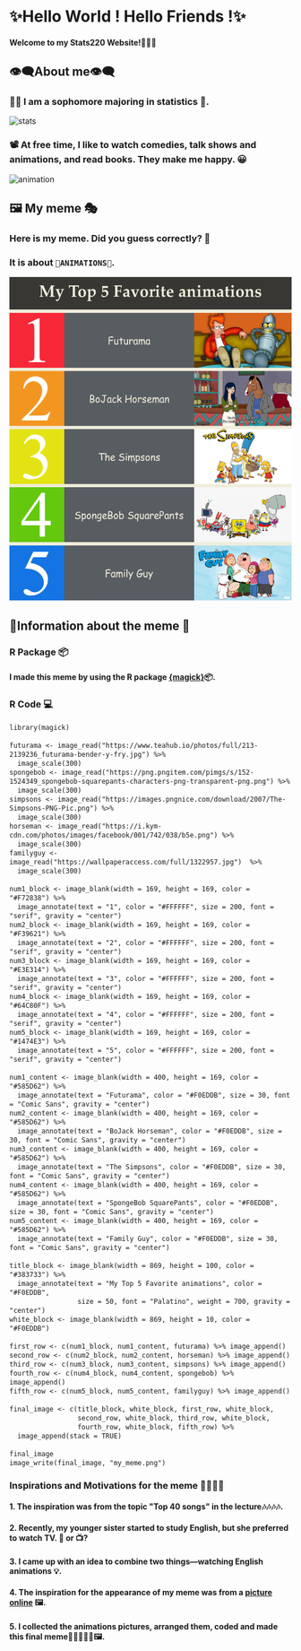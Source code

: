 # **✨Hello World ! Hello Friends !✨**
#### Welcome to my Stats220 Website!🤗🤗🤗

## 👁️‍🗨️About me👁️‍🗨️

### 👩‍🎓 I am a sophomore majoring in statistics 📡.
![stats](https://i.pinimg.com/originals/1e/30/41/1e3041cbac01fb863fbd2edfc6ae9236.jpg)
### 📽️ At free time, I like to watch comedies, talk shows and animations, and read books. They make me happy. 😀
![animation](https://media.makeameme.org/created/go-watch-anime.jpg)

## 🖼️ My meme 🎭

### Here is my meme. Did you guess correctly? 🤔
### It is about `🎉ANIMATIONS🎉`. 

![mymeme](my_meme.png)

## 📜Information about the meme 🔖

### R Package 📦

#### I made this meme by using the R package [{magick}](https://cran.r-project.org/web/packages/magick/vignettes/intro.html)📦.

### R Code 💻
```
library(magick)

futurama <- image_read("https://www.teahub.io/photos/full/213-2139236_futurama-bender-y-fry.jpg") %>%
  image_scale(300)
spongebob <- image_read("https://png.pngitem.com/pimgs/s/152-1524349_spongebob-squarepants-characters-png-transparent-png.png") %>%
  image_scale(300)
simpsons <- image_read("https://images.pngnice.com/download/2007/The-Simpsons-PNG-Pic.png") %>%
  image_scale(300)
horseman <- image_read("https://i.kym-cdn.com/photos/images/facebook/001/742/038/b5e.png") %>%
  image_scale(300)
familyguy <- image_read("https://wallpaperaccess.com/full/1322957.jpg")  %>%
  image_scale(300)
  
num1_block <- image_blank(width = 169, height = 169, color = "#F72838") %>% 
  image_annotate(text = "1", color = "#FFFFFF", size = 200, font = "serif", gravity = "center")
num2_block <- image_blank(width = 169, height = 169, color = "#F39621") %>% 
  image_annotate(text = "2", color = "#FFFFFF", size = 200, font = "serif", gravity = "center")
num3_block <- image_blank(width = 169, height = 169, color = "#E3E314") %>% 
  image_annotate(text = "3", color = "#FFFFFF", size = 200, font = "serif", gravity = "center")
num4_block <- image_blank(width = 169, height = 169, color = "#64C80F") %>% 
  image_annotate(text = "4", color = "#FFFFFF", size = 200, font = "serif", gravity = "center")
num5_block <- image_blank(width = 169, height = 169, color = "#1474E3") %>% 
  image_annotate(text = "5", color = "#FFFFFF", size = 200, font = "serif", gravity = "center")
  
num1_content <- image_blank(width = 400, height = 169, color = "#585D62") %>% 
  image_annotate(text = "Futurama", color = "#F0EDDB", size = 30, font = "Comic Sans", gravity = "center")
num2_content <- image_blank(width = 400, height = 169, color = "#585D62") %>% 
  image_annotate(text = "BoJack Horseman", color = "#F0EDDB", size = 30, font = "Comic Sans", gravity = "center")
num3_content <- image_blank(width = 400, height = 169, color = "#585D62") %>% 
  image_annotate(text = "The Simpsons", color = "#F0EDDB", size = 30, font = "Comic Sans", gravity = "center")
num4_content <- image_blank(width = 400, height = 169, color = "#585D62") %>% 
  image_annotate(text = "SpongeBob SquarePants", color = "#F0EDDB", size = 30, font = "Comic Sans", gravity = "center")
num5_content <- image_blank(width = 400, height = 169, color = "#585D62") %>% 
  image_annotate(text = "Family Guy", color = "#F0EDDB", size = 30, font = "Comic Sans", gravity = "center")
  
title_block <- image_blank(width = 869, height = 100, color = "#383733") %>% 
  image_annotate(text = "My Top 5 Favorite animations", color = "#F0EDDB", 
                 size = 50, font = "Palatino", weight = 700, gravity = "center")
white_block <- image_blank(width = 869, height = 10, color = "#F0EDDB")

first_row <- c(num1_block, num1_content, futurama) %>% image_append()
second_row <- c(num2_block, num2_content, horseman) %>% image_append()
third_row <- c(num3_block, num3_content, simpsons) %>% image_append()
fourth_row <- c(num4_block, num4_content, spongebob) %>% image_append()
fifth_row <- c(num5_block, num5_content, familyguy) %>% image_append()

final_image <- c(title_block, white_block, first_row, white_block, 
                 second_row, white_block, third_row, white_block, 
                 fourth_row, white_block, fifth_row) %>% 
  image_append(stack = TRUE)
  
final_image
image_write(final_image, "my_meme.png")
```

### Inspirations and Motivations for the meme 👣👣👣👣

#### 1. The inspiration was from the topic "Top 40 songs" in the lecture🎶🎶🎶🎶.
#### 2. Recently, my younger sister started to study English, but she preferred to watch TV. 📙 or 📺?
#### 3. I came up with an idea to combine two things—watching English animations 💡.
#### 4. The inspiration for the appearance of my meme was from a [picture online](https://sportsbrowser.net/wp-content/uploads/2021/10/most-popular-sports-in-america-infographics_5283a.png) 🖼️.
#### 5. I collected the animations pictures, arranged them, coded and made this final meme📝📝📝📝📝🖼️. 





